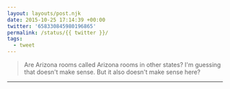 ```yaml
---
layout: layouts/post.njk
date: 2015-10-25 17:14:39 +00:00
twitter: '658330845980196865'
permalink: /status/{{ twitter }}/
tags: 
  - tweet
---
```


> Are Arizona rooms called Arizona rooms in other states? I'm guessing that doesn't make sense. But it also doesn't make sense here?

---
